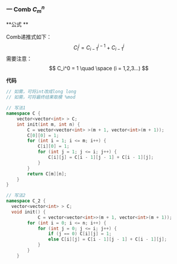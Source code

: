 ###  一 Comb $C_m^n$

**公式 **

Comb递推式如下：
$$
C_i^j = C_{i-1}^{j-1} + C_{i-1}^j
$$
需要注意：
$$
C_i^0 = 1 \quad \space (i = 1,2,3...)
$$


**代码**

```cpp
// 如需，可将int改成long long 
// 如需，可将最终结果取模 %mod

// 写法1
namespace C {
  	vector<vector<int> > C;
    int init(int m, int n) {
        C = vector<vector<int> >(m + 1, vector<int>(m + 1));
        C[0][0] = 1;
        for (int i = 1; i <= m; i++) {
            C[i][0] = 1;
            for (int j = 1; j <= i; j++) {
                C[i][j] = C[i - 1][j - 1] + C[i - 1][j];
            }
        }
        return C[m][n];
    }
}

// 写法2 
namespace C_2 {
  vector<vector<int> > C;
  void init() {
    		C = vector<vector<int>>(m + 1, vector<int>(m + 1));
        for (int i = 0; i <= n; i++) {
            for (int j = 0; j <= i; j++) {
                if (j == 0) C[i][j] = 1;
                else C[i][j] = C[i - 1][j - 1] + C[i - 1][j];
            }
        }
    }
```



